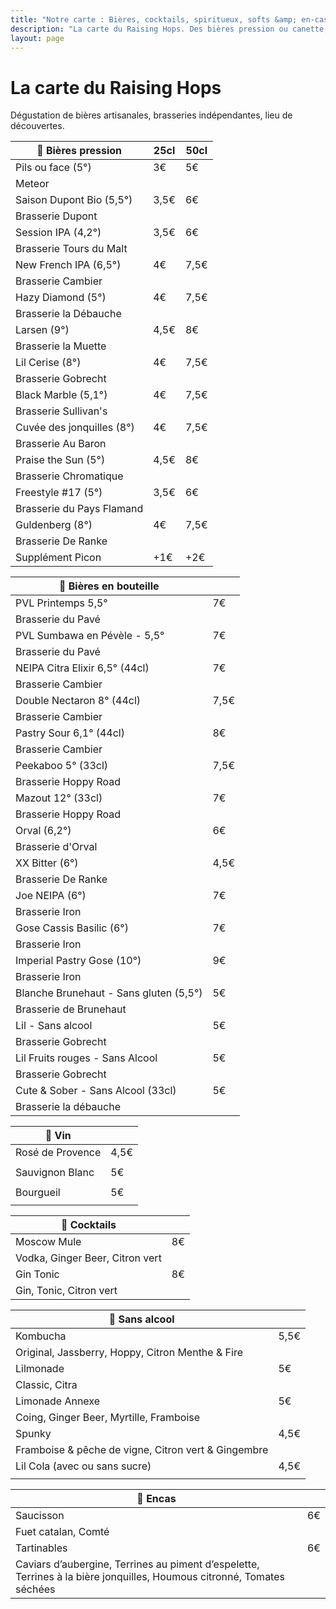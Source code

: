 ```yaml
---
title: "Notre carte : Bières, cocktails, spiritueux, softs &amp; en-cas"
description: "La carte du Raising Hops. Des bières pression ou canette, des cocktails, des softs et des encas."
layout: page
---
```


# La carte du Raising Hops
Dégustation de bières artisanales, brasseries indépendantes, lieu de découvertes.

|🍺 Bières pression|25cl|50cl|
|---|---|---|
|Pils ou face (5°) |3€|5€|
|Meteor|   |   |
|Saison Dupont Bio (5,5°)|3,5€|6€|
|Brasserie Dupont   |   |
|Session IPA (4,2°)|3,5€|6€|
|Brasserie Tours du Malt   |   |
|New French IPA (6,5°)|4€|7,5€|
|Brasserie Cambier   |   |
|Hazy Diamond (5°)|4€|7,5€|
|Brasserie la Débauche   |   |
|Larsen (9°)|4,5€|8€|
|Brasserie la Muette|   |
|Lil Cerise (8°)|4€|7,5€|
|Brasserie Gobrecht|   |
|Black Marble (5,1°)|4€|7,5€|
|Brasserie Sullivan's   |   |
|Cuvée des jonquilles (8°)|4€|7,5€|
|Brasserie Au Baron   |   |
|Praise the Sun (5°)|4,5€|8€|
|Brasserie Chromatique   |   |
|Freestyle #17 (5°)|3,5€|6€|
|Brasserie du Pays Flamand|   |
|Guldenberg (8°)|4€|7,5€|
|Brasserie De Ranke   |   |
|Supplément Picon|+1€|+2€|

|🍻 Bières en bouteille||
|---|---|
|PVL Printemps 5,5°|7€|
|Brasserie du Pavé||
|PVL Sumbawa en Pévèle - 5,5°|7€|
|Brasserie du Pavé||
|NEIPA Citra Elixir 6,5° (44cl)|7€|
|Brasserie Cambier||
|Double Nectaron 8° (44cl)|7,5€|
|Brasserie Cambier||
|Pastry Sour 6,1° (44cl)|8€|
|Brasserie Cambier||
|Peekaboo 5° (33cl)|7,5€|
|Brasserie Hoppy Road||
|Mazout 12° (33cl)|7€|
|Brasserie Hoppy Road||
|Orval (6,2°)|6€|
|Brasserie d'Orval||
|XX Bitter (6°)|4,5€|
|Brasserie De Ranke||
|Joe NEIPA (6°)|7€|
|Brasserie Iron||
|Gose Cassis Basilic (6°)|7€|
|Brasserie Iron||
|Imperial Pastry Gose (10°)|9€|
|Brasserie Iron||
|Blanche Brunehaut - Sans gluten (5,5°)|5€|
|Brasserie de Brunehaut||
|Lil - Sans alcool|5€|
|Brasserie Gobrecht||
|Lil Fruits rouges - Sans Alcool|5€|
|Brasserie Gobrecht||
|Cute & Sober - Sans Alcool (33cl)|5€|
|Brasserie la débauche||

|🍷 Vin||
|---|---|
|Rosé de Provence|4,5€|
|||
|Sauvignon Blanc|5€|
|||
|Bourgueil|5€|
|||

|🍹 Cocktails||
|---|---|
|Moscow Mule|8€|
|Vodka, Ginger Beer, Citron vert||
|Gin Tonic|8€|
|Gin, Tonic, Citron vert||


|🧃 Sans alcool|    |
|---|---|
|Kombucha|5,5€|
|Original, Jassberry, Hoppy, Citron Menthe & Fire||
|Lilmonade|5€|
|Classic, Citra||
|Limonade Annexe|5€|
|Coing, Ginger Beer, Myrtille, Framboise||
|Spunky|4,5€|
|Framboise & pêche de vigne, Citron vert & Gingembre||
|Lil Cola (avec ou sans sucre)|4,5€|
|||


|🥑 Encas|    |
|---|---|
|Saucisson|6€|
|Fuet catalan, Comté||
|Tartinables|6€|
|Caviars d’aubergine, Terrines au piment d’espelette, Terrines à la bière jonquilles, Houmous citronné, Tomates séchées||
